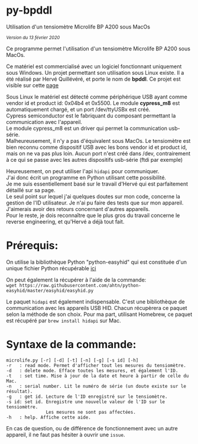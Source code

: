 # py-bpddl
Utilisation d'un tensiomètre Microlife BP A200 sous MacOs

<sub>*Version du 13 février 2020*</sup>

Ce programme permet l'utilisation d'un tensiomètre Microlife BP A200 sous MacOs.

Ce matériel est commercialisé avec un logiciel fonctionnant uniquement sous Windows.
Un projet permettant son utilisation sous Linux existe. Il a été réalisé par Hervé Quillévéré, et porte le nom de **bpddl**. Ce projet est visible sur cette [page](http://www.rvq.fr/linux/bpddl.php)

Sous Linux le matériel est détecté comme périphérique USB ayant comme vendor id et product id: 0x04b4 et 0x5500. Le module **cypress_m8** est automatiquement chargé, et un port /dev/ttyUSBx est créé.  
Cypress semiconductor est le fabriquant du composant permettant la communication avec l'appareil.  
Le module cypress_m8 est un driver qui permet la communication usb-série.  
Malheureusement, il n'y a pas d'équivalent sous MacOs. Le tensiomètre est bien reconnu comme dispositif USB avec les bons vendor id et product id, mais on ne va pas plus loin. Aucun port n'est créé dans /dev, contrairement à ce qui se passe avec  les autres dispositifs usb-série (ftdi par exemple)    

Heureusement, on peut utiliser l'api `hidapi` pour communiquer.  
J'ai donc écrit un programme en Python utilisant cette possibilité.  
Je me suis essentiellement basé sur le travail d'Hervé qui est parfaitement détaillé sur sa page.  
Le seul point sur lequel j'ai quelques doutes sur mon code, concerne la gestion de l'ID utilisateur. Je n'ai pu faire des tests que sur mon appareil. J'aimerais avoir des retours concernant d'autres appareils.  
Pour le reste, je dois reconnaître que le plus gros du travail concerne le reverse engineering, et qu'Hervé a déjà tout fait.    

# Prérequis:

On utilise la bibliothèque Python "python-easyhid" qui est constituée d'un
unique fichier Python récupérable [ici](https://github.com/ahtn/python-easyhid/blob/master/easyhid/easyhid.py)


On peut également la récupérer à l'aide de la commande:  
`wget https://raw.githubusercontent.com/ahtn/python-easyhid/master/easyhid/easyhid.py`

Le paquet `hidapi` est également indispensable. C'est une bibliothèque de communication
avec les appareils USB HID.
Chacun récupèrera ce paquet selon la méthode de son choix.
Pour ma part, utilisant Homebrew, ce paquet est récupéré par `brew install hidapi` sur Mac.


# Syntaxe de la commande:

```
microlife.py [-r] [-d] [-t] [-n] [-g] [-s id] [-h]  
-r   : read mode. Permet d'afficher tout les mesures du tensiomètre.  
-d   : delete mode. Efface toutes les mesures, et également l'ID.  
-t   : set time. Mise à jour de la date et heure à partir de celle du Mac.  
-n   : serial number. Lit le numéro de série (un doute existe sur le résultat).  
-g   : get id. Lecture de l'ID enregistré sur le tensiomètre.  
-s id: set id. Enregistre une nouvelle valeur de l'ID sur le tensiomètre.  
               Les mesures ne sont pas affectées.  
-h   : help. Affiche cette aide.
```

En cas de question, ou de différence de fonctionnement avec un autre appareil, il ne faut pas hésiter à ouvrir une `issue`.

